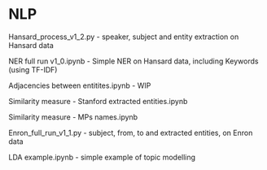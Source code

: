 # NLP


Hansard_process_v1_2.py - speaker, subject and entity extraction on Hansard data

NER full run v1_0.ipynb - Simple NER on Hansard data, including Keywords (using TF-IDF)

Adjacencies between entitites.ipynb - WIP

Similarity measure - Stanford extracted entities.ipynb

Similarity measure - MPs names.ipynb

Enron_full_run_v1_1.py - subject, from, to and extracted entities, on Enron data

LDA example.ipynb - simple example of topic modelling



